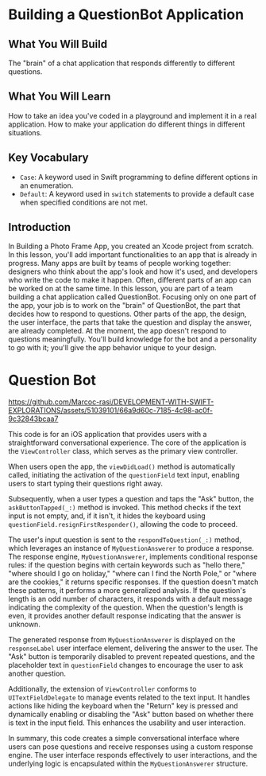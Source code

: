 # Building a QuestionBot Application

## What You Will Build
The "brain" of a chat application that responds differently to different questions.

## What You Will Learn
How to take an idea you've coded in a playground and implement it in a real application.
How to make your application do different things in different situations.

## Key Vocabulary
- `Case`: A keyword used in Swift programming to define different options in an enumeration.
- `Default`: A keyword used in `switch` statements to provide a default case when specified conditions are not met.

## Introduction
In Building a Photo Frame App, you created an Xcode project from scratch. In this lesson, you'll add important functionalities to an app that is already in progress.
Many apps are built by teams of people working together: designers who think about the app's look and how it's used, and developers who write the code to make it happen. Often, different parts of an app can be worked on at the same time.
In this lesson, you are part of a team building a chat application called QuestionBot. Focusing only on one part of the app, your job is to work on the "brain" of QuestionBot, the part that decides how to respond to questions. Other parts of the app, the design, the user interface, the parts that take the question and display the answer, are already completed.
At the moment, the app doesn't respond to questions meaningfully. You'll build knowledge for the bot and a personality to go with it; you'll give the app behavior unique to your design.


# Question Bot 

https://github.com/Marcoc-rasi/DEVELOPMENT-WITH-SWIFT-EXPLORATIONS/assets/51039101/66a9d60c-7185-4c98-ac0f-9c32843bcaa7 

This code is for an iOS application that provides users with a straightforward conversational experience. The core of the application is the `ViewController` class, which serves as the primary view controller.

When users open the app, the `viewDidLoad()` method is automatically called, initiating the activation of the `questionField` text input, enabling users to start typing their questions right away.

Subsequently, when a user types a question and taps the "Ask" button, the `askButtonTapped(_:)` method is invoked. This method checks if the text input is not empty, and, if it isn't, it hides the keyboard using `questionField.resignFirstResponder()`, allowing the code to proceed.

The user's input question is sent to the `respondToQuestion(_:)` method, which leverages an instance of `MyQuestionAnswerer` to produce a response. The response engine, `MyQuestionAnswerer`, implements conditional response rules: if the question begins with certain keywords such as "hello there," "where should I go on holiday," "where can I find the North Pole," or "where are the cookies," it returns specific responses. If the question doesn't match these patterns, it performs a more generalized analysis. If the question's length is an odd number of characters, it responds with a default message indicating the complexity of the question. When the question's length is even, it provides another default response indicating that the answer is unknown.

The generated response from `MyQuestionAnswerer` is displayed on the `responseLabel` user interface element, delivering the answer to the user. The "Ask" button is temporarily disabled to prevent repeated questions, and the placeholder text in `questionField` changes to encourage the user to ask another question.

Additionally, the extension of `ViewController` conforms to `UITextFieldDelegate` to manage events related to the text input. It handles actions like hiding the keyboard when the "Return" key is pressed and dynamically enabling or disabling the "Ask" button based on whether there is text in the input field. This enhances the usability and user interaction.

In summary, this code creates a simple conversational interface where users can pose questions and receive responses using a custom response engine. The user interface responds effectively to user interactions, and the underlying logic is encapsulated within the `MyQuestionAnswerer` structure.
